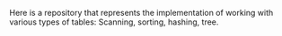 Here is a repository that represents the implementation of working with various types of tables: Scanning, sorting, hashing, tree.

